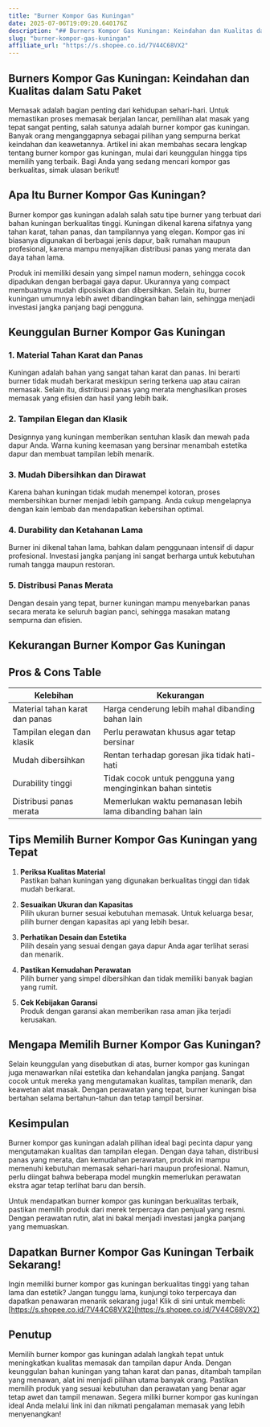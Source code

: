```yaml
---
title: "Burner Kompor Gas Kuningan"
date: 2025-07-06T19:09:20.640176Z
description: "## Burners Kompor Gas Kuningan: Keindahan dan Kualitas dalam Satu Paket..."
slug: "burner-kompor-gas-kuningan"
affiliate_url: "https://s.shopee.co.id/7V44C68VX2"
---
```

## Burners Kompor Gas Kuningan: Keindahan dan Kualitas dalam Satu Paket

Memasak adalah bagian penting dari kehidupan sehari-hari. Untuk memastikan proses memasak berjalan lancar, pemilihan alat masak yang tepat sangat penting, salah satunya adalah burner kompor gas kuningan. Banyak orang menganggapnya sebagai pilihan yang sempurna berkat keindahan dan keawetannya. Artikel ini akan membahas secara lengkap tentang burner kompor gas kuningan, mulai dari keunggulan hingga tips memilih yang terbaik. Bagi Anda yang sedang mencari kompor gas berkualitas, simak ulasan berikut!

## Apa Itu Burner Kompor Gas Kuningan?

Burner kompor gas kuningan adalah salah satu tipe burner yang terbuat dari bahan kuningan berkualitas tinggi. Kuningan dikenal karena sifatnya yang tahan karat, tahan panas, dan tampilannya yang elegan. Kompor gas ini biasanya digunakan di berbagai jenis dapur, baik rumahan maupun profesional, karena mampu menyajikan distribusi panas yang merata dan daya tahan lama.

Produk ini memiliki desain yang simpel namun modern, sehingga cocok dipadukan dengan berbagai gaya dapur. Ukurannya yang compact membuatnya mudah diposisikan dan dibersihkan. Selain itu, burner kuningan umumnya lebih awet dibandingkan bahan lain, sehingga menjadi investasi jangka panjang bagi pengguna.

## Keunggulan Burner Kompor Gas Kuningan

### 1. Material Tahan Karat dan Panas

Kuningan adalah bahan yang sangat tahan karat dan panas. Ini berarti burner tidak mudah berkarat meskipun sering terkena uap atau cairan memasak. Selain itu, distribusi panas yang merata menghasilkan proses memasak yang efisien dan hasil yang lebih baik.

### 2. Tampilan Elegan dan Klasik

Designnya yang kuningan memberikan sentuhan klasik dan mewah pada dapur Anda. Warna kuning keemasan yang bersinar menambah estetika dapur dan membuat tampilan lebih menarik.

### 3. Mudah Dibersihkan dan Dirawat

Karena bahan kuningan tidak mudah menempel kotoran, proses membersihkan burner menjadi lebih gampang. Anda cukup mengelapnya dengan kain lembab dan mendapatkan kebersihan optimal.

### 4. Durability dan Ketahanan Lama

Burner ini dikenal tahan lama, bahkan dalam penggunaan intensif di dapur profesional. Investasi jangka panjang ini sangat berharga untuk kebutuhan rumah tangga maupun restoran.

### 5. Distribusi Panas Merata

Dengan desain yang tepat, burner kuningan mampu menyebarkan panas secara merata ke seluruh bagian panci, sehingga masakan matang sempurna dan efisien.

## Kekurangan Burner Kompor Gas Kuningan

## Pros & Cons Table

| **Kelebihan** | **Kekurangan** |
|----------------|----------------|
| Material tahan karat dan panas | Harga cenderung lebih mahal dibanding bahan lain |
| Tampilan elegan dan klasik | Perlu perawatan khusus agar tetap bersinar |
| Mudah dibersihkan | Rentan terhadap goresan jika tidak hati-hati |
| Durability tinggi | Tidak cocok untuk pengguna yang menginginkan bahan sintetis |
| Distribusi panas merata | Memerlukan waktu pemanasan lebih lama dibanding bahan lain |

## Tips Memilih Burner Kompor Gas Kuningan yang Tepat

1. **Periksa Kualitas Material**  
Pastikan bahan kuningan yang digunakan berkualitas tinggi dan tidak mudah berkarat.

2. **Sesuaikan Ukuran dan Kapasitas**  
Pilih ukuran burner sesuai kebutuhan memasak. Untuk keluarga besar, pilih burner dengan kapasitas api yang lebih besar.

3. **Perhatikan Desain dan Estetika**  
Pilih desain yang sesuai dengan gaya dapur Anda agar terlihat serasi dan menarik.

4. **Pastikan Kemudahan Perawatan**  
Pilih burner yang simpel dibersihkan dan tidak memiliki banyak bagian yang rumit.

5. **Cek Kebijakan Garansi**  
Produk dengan garansi akan memberikan rasa aman jika terjadi kerusakan.

## Mengapa Memilih Burner Kompor Gas Kuningan?

Selain keunggulan yang disebutkan di atas, burner kompor gas kuningan juga menawarkan nilai estetika dan kehandalan jangka panjang. Sangat cocok untuk mereka yang mengutamakan kualitas, tampilan menarik, dan keawetan alat masak. Dengan perawatan yang tepat, burner kuningan bisa bertahan selama bertahun-tahun dan tetap tampil bersinar.

## Kesimpulan

Burner kompor gas kuningan adalah pilihan ideal bagi pecinta dapur yang mengutamakan kualitas dan tampilan elegan. Dengan daya tahan, distribusi panas yang merata, dan kemudahan perawatan, produk ini mampu memenuhi kebutuhan memasak sehari-hari maupun profesional. Namun, perlu diingat bahwa beberapa model mungkin memerlukan perawatan ekstra agar tetap terlihat baru dan bersih.

Untuk mendapatkan burner kompor gas kuningan berkualitas terbaik, pastikan memilih produk dari merek terpercaya dan penjual yang resmi. Dengan perawatan rutin, alat ini bakal menjadi investasi jangka panjang yang memuaskan.

## Dapatkan Burner Kompor Gas Kuningan Terbaik Sekarang!

Ingin memiliki burner kompor gas kuningan berkualitas tinggi yang tahan lama dan estetik? Jangan tunggu lama, kunjungi toko terpercaya dan dapatkan penawaran menarik sekarang juga! Klik di sini untuk membeli: [https://s.shopee.co.id/7V44C68VX2](https://s.shopee.co.id/7V44C68VX2)

## Penutup

Memilih burner kompor gas kuningan adalah langkah tepat untuk meningkatkan kualitas memasak dan tampilan dapur Anda. Dengan keunggulan bahan kuningan yang tahan karat dan panas, ditambah tampilan yang menawan, alat ini menjadi pilihan utama banyak orang. Pastikan memilih produk yang sesuai kebutuhan dan perawatan yang benar agar tetap awet dan tampil menawan. Segera miliki burner kompor gas kuningan ideal Anda melalui link ini dan nikmati pengalaman memasak yang lebih menyenangkan!